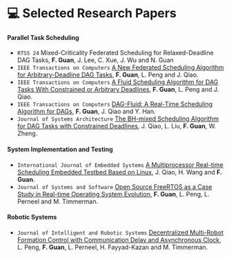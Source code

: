 
# 💻 Selected Research Papers

#### Parallel Task Scheduling
- ``RTSS 24`` Mixed-Criticality Federated Scheduling for Relaxed-Deadline DAG Tasks, **F. Guan**, J. Lee, C. Xue, J. Wu and N. Guan
- ``IEEE Transactions on Computers`` [A New Federated Scheduling Algorithm for Arbitrary-Deadline DAG Tasks](https://ieeexplore.ieee.org/document/10043684), **F. Guan**, L. Peng and J. Qiao.
- ``IEEE Transactions on Computers`` [A Fluid Scheduling Algorithm for DAG Tasks With Constrained or Arbitrary Deadlines](https://ieeexplore.ieee.org/document/9535309), **F. Guan**, L. Peng and J. Qiao.
- ``IEEE Transactions on Computers`` [DAG-Fluid: A Real-Time Scheduling Algorithm for DAGs](https://ieeexplore.ieee.org/document/9078838), **F. Guan**, J. Qiao and Y. Han.
- ``Journal of Systems Architecture`` [The BH-mixed Scheduling Algorithm for DAG Tasks with Constrained Deadlines](https://www.sciencedirect.com/science/article/pii/S138376212200193X), J. Qiao, L. Liu, **F. Guan**, W. Zheng. 

#### System Implementation and Testing
- ``International Journal of Embedded Systems`` [A Multiprocessor Real-time Scheduling Embedded Testbed Based on Linux](https://www.inderscienceonline.com/doi/abs/10.1504/IJES.2021.120259), J. Qiao, H. Wang and **F. Guan**.
- ``Journal of Systems and Software`` [Open Source FreeRTOS as a Case Study in Real-time Operating System Evolution](https://www.sciencedirect.com/science/article/abs/pii/S0164121216300383), **F. Guan**, L. Peng, L. Perneel and M. Timmerman.

#### Robotic Systems 
- ``Journal of Intelligent and Robotic Systems`` [Decentralized Multi-Robot Formation Control with Communication Delay and Asynchronous Clock](https://link.springer.com/article/10.1007/s10846-017-0557-y), L. Peng, **F. Guan**, L. Perneel,  H. Fayyad-Kazan and M. Timmerman.
